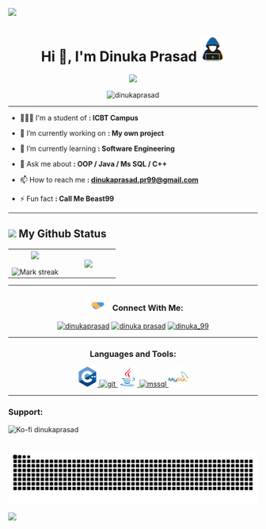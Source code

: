 <!--Animation GIF line(start)-->
<img src="https://user-images.githubusercontent.com/73097560/115834477-dbab4500-a447-11eb-908a-139a6edaec5c.gif"><br>
<!--END-->


<!--Hi massage -->
<h1 align="center">
Hi 👋, I'm Dinuka Prasad 
  <picture>
    <img src = "https://github.com/0xAbdulKhalid/0xAbdulKhalid/raw/main/assets/mdImages/about_me.gif" width = 50px>
  </picture>
</h1>
<!--END-->

<!--Animated Word line (start)-->
<p align="center">
  <a href="https://github.com/DenverCoder1/readme-typing-svg">
    <img src="https://readme-typing-svg.herokuapp.com?font=Time+New+Roman&color=cyan&&duration=3000&pause=1000&size=25&center=true&vCenter=true&width=600&height=100&lines=Have+A+Nice+Day..&hearts;++;A+Person+Interested+About+The+IT+Field;Softwere+Engineering+Student..;Active+Learner+And+Researcher..🧑‍💻;Love+to+learn+new+stuffs..&hearts;">
  </a>
</p>
<!--END-->

<!--Visiter Count (Start)-->
<p align="center">
  <img src="https://komarev.com/ghpvc/?username=dinukaprasad&label=Profile%20views&color=0e75b6&style=flat" alt="dinukaprasad" /> 
</p>
<!--END-->

---
<!--My details (start)-->
- 🧑🏻‍🎓 I'm a student of **: ICBT Campus** 

- 🔭 I’m currently working on **: My own project**

- 🌱 I’m currently learning **: Software Engineering**

- 💬 Ask me about **: OOP / Java / Ms SQL / C++**

- 📫 How to reach me **: dinukaprasad.pr99@gmail.com**

- ⚡ Fun fact **: Call Me Beast99**
<!--END-->
---

## <img src="https://i.giphy.com/media/KzJkzjggfGN5Py6nkT/200.webp" width="45"> <b>My Github Status</b>

<!--- status (start) -->
<p align="center">
  <table align="center">
    <tr border="none">
      <td width="50%" align="center">
         <img  align="center"  src="https://github-readme-stats.vercel.app/api?username=dinukaprasad&theme=gotham&show_icons=true&count_private=true" />
        <br>
        </br>
    <img  title="🔥 Get streak stats for your profile at git.io/streak-stats" alt="Mark streak" src="https://github-readme-streak-stats.herokuapp.com/?user=dinukaprasad&theme=gotham&hide_border=false" /> 
    </td>
    <td width="50%" align="center">
      <img  align="center"  src="https://github-readme-stats.anuraghazra1.vercel.app/api/top-langs/?username=dinukaprasad&theme=gotham&hide_border=false&no-bg=true&no-frame=true&langs_count=10"/>
    </td>
  </tr>
</table></p>
<!---END-->

---

<h3 align="center"> 
  <img src="https://github.com/0xAbdulKhalid/0xAbdulKhalid/raw/main/assets/mdImages/handshake.gif" width ="60">Connect With Me:
</h3>
<p align="center">
<a href="https://linkedin.com/in/dinukaprasad" target="blank"><img align="center" src="https://raw.githubusercontent.com/rahuldkjain/github-profile-readme-generator/master/src/images/icons/Social/linked-in-alt.svg" alt="dinukaprasad" height="30" width="40" /></a>
<a href="https://fb.com/dinuka prasad" target="blank"><img align="center" src="https://raw.githubusercontent.com/rahuldkjain/github-profile-readme-generator/master/src/images/icons/Social/facebook.svg" alt="dinuka prasad" height="30" width="40" /></a>
<a href="https://instagram.com/dinuka_99" target="blank"><img align="center" src="https://raw.githubusercontent.com/rahuldkjain/github-profile-readme-generator/master/src/images/icons/Social/instagram.svg" alt="dinuka_99" height="30" width="40" /></a>
</p>

---

<h3 align="center">
  Languages and Tools:
</h3>
<p align="center"> <a href="https://www.w3schools.com/cpp/" target="_blank" rel="noreferrer"> <img src="https://raw.githubusercontent.com/devicons/devicon/master/icons/cplusplus/cplusplus-original.svg" alt="cplusplus" width="40" height="40"/> </a> <a href="https://git-scm.com/" target="_blank" rel="noreferrer"> <img src="https://www.vectorlogo.zone/logos/git-scm/git-scm-icon.svg" alt="git" width="40" height="40"/> </a> <a href="https://www.java.com" target="_blank" rel="noreferrer"> <img src="https://raw.githubusercontent.com/devicons/devicon/master/icons/java/java-original.svg" alt="java" width="40" height="40"/> </a> <a href="https://www.microsoft.com/en-us/sql-server" target="_blank" rel="noreferrer"> <img src="https://www.svgrepo.com/show/303229/microsoft-sql-server-logo.svg" alt="mssql" width="40" height="40"/> </a> <a href="https://www.mysql.com/" target="_blank" rel="noreferrer"> <img src="https://raw.githubusercontent.com/devicons/devicon/master/icons/mysql/mysql-original-wordmark.svg" alt="mysql" width="40" height="40"/> </a> </p>

---
<h3 align="left">Support:</h3>
<p><a href="https://ko-fi.com/Ko-fi dinukaprasad"> <img align="left" src="https://cdn.ko-fi.com/cdn/kofi3.png?v=3" height="50" width="210" alt="Ko-fi dinukaprasad" /></a></p><br><br>



<picture>
  <source media="(prefers-color-scheme: dark)" srcset="https://github.com/DinukaPrasad/DinukaPrasad/blob/output/github-contribution-grid-snake-dark.svg">
  <source media="(prefers-color-scheme: light)" srcset="https://github.com/DinukaPrasad/DinukaPrasad/blob/output/github-contribution-grid-snake-dark.svg">
  <img alt="github contribution grid snake animation" src="https://github.com/DinukaPrasad/DinukaPrasad/blob/output/github-contribution-grid-snake-dark.svg">
</picture>

<img src="https://user-images.githubusercontent.com/73097560/115834477-dbab4500-a447-11eb-908a-139a6edaec5c.gif"><br>
